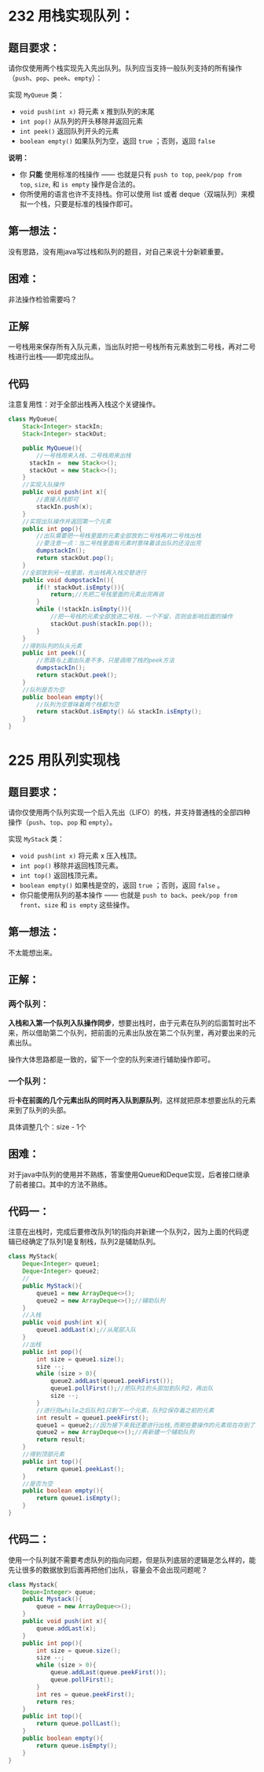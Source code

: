 # 232 用栈实现队列：

## 题目要求：

请你仅使用两个栈实现先入先出队列。队列应当支持一般队列支持的所有操作（`push`、`pop`、`peek`、`empty`）：

实现 `MyQueue` 类：

- `void push(int x)` 将元素 x 推到队列的末尾
- `int pop()` 从队列的开头移除并返回元素
- `int peek()` 返回队列开头的元素
- `boolean empty()` 如果队列为空，返回 `true` ；否则，返回 `false`

**说明：**

- 你 **只能** 使用标准的栈操作 —— 也就是只有 `push to top`, `peek/pop from top`, `size`, 和 `is empty` 操作是合法的。
- 你所使用的语言也许不支持栈。你可以使用 list 或者 deque（双端队列）来模拟一个栈，只要是标准的栈操作即可。

## 第一想法：

没有思路，没有用java写过栈和队列的题目，对自己来说十分新颖重要。

## 困难：

非法操作检验需要吗？

## 正解

一号栈用来保存所有入队元素，当出队时把一号栈所有元素放到二号栈，再对二号栈进行出栈——即完成出队。

## 代码

注意复用性：对于全部出栈再入栈这个关键操作。
```java
class MyQueue{
    Stack<Integer> stackIn;
    Stack<Integer> stackOut;

    public MyQueue(){
        //一号栈用来入栈，二号栈用来出栈
      stackIn =  new Stack<>();
      stackOut = new Stack<>();
    }
    //实现入队操作
    public void push(int x){
        //直接入栈即可
        stackIn.push(x);
    }
    //实现出队操作并返回第一个元素
    public int pop(){
        //出队需要把一号栈里面的元素全部放到二号栈再对二号栈出栈
        //要注意一点：当二号栈里面有元素时意味着该出队的还没出完
        dumpstackIn();
        return stackOut.pop();
    }
    //全部放到另一栈里面，先出栈再入栈交替进行
    public void dumpstackIn(){
        if(! stackOut.isEmpty()){
            return;//先把二号栈里面的元素出完再说
        }
        while (!stackIn.isEmpty()){
            //把一号栈的元素全部放进二号栈，一个不留，否则会影响后面的操作
            stackOut.push(stackIn.pop());
        }
    }
    //得到队列的队头元素
    public int peek(){
        //思路与上面出队差不多，只是调用了栈的peek方法
        dumpstackIn();
        return stackOut.peek();
    }
    //队列是否为空
    public boolean empty(){
        //队列为空意味着两个栈都为空
        return stackOut.isEmpty() && stackIn.isEmpty();
    }
}

```

# 225 用队列实现栈

## 题目要求：

请你仅使用两个队列实现一个后入先出（LIFO）的栈，并支持普通栈的全部四种操作（`push`、`top`、`pop` 和 `empty`）。

实现 `MyStack` 类：

- `void push(int x)` 将元素 x 压入栈顶。
- `int pop()` 移除并返回栈顶元素。
- `int top()` 返回栈顶元素。
- `boolean empty()` 如果栈是空的，返回 `true` ；否则，返回 `false` 。
- 你只能使用队列的基本操作 —— 也就是 `push to back`、`peek/pop from front`、`size` 和 `is empty` 这些操作。

## 第一想法：

不太能想出来。

## 正解：

### 两个队列：

**入栈和入第一个队列入队操作同步**，想要出栈时，由于元素在队列的后面暂时出不来，所以借助第二个队列，把前面的元素出队放在第二个队列里，再对要出来的元素出队。

操作大体思路都是一致的，留下一个空的队列来进行辅助操作即可。

### 一个队列：

将**卡在前面的几个元素出队的同时再入队到原队列**，这样就把原本想要出队的元素来到了队列的头部。

具体调整几个：size - 1个

## 困难：

对于java中队列的使用并不熟练，答案使用Queue和Deque实现，后者接口继承了前者接口。其中的方法不熟练。

## 代码一：
注意在出栈时，完成后要修改队列1的指向并新建一个队列2，因为上面的代码逻辑已经确定了队列1是复制栈，队列2是辅助队列。
```java
class MyStack{
    Deque<Integer> queue1;
    Deque<Integer> queue2;
    //
    public MyStack(){
        queue1 = new ArrayDeque<>();
        queue2 = new ArrayDeque<>();//辅助队列
    }
    //入栈
    public void push(int x){
        queue1.addLast(x);//从尾部入队
    }
    //出栈
    public int pop(){
        int size = queue1.size();
        size --;
        while (size > 0){
            queue2.addLast(queue1.peekFirst());
            queue1.pollFirst();//把队列1的头部加到队列2，再出队
            size --;
        }
        //进行完while之后队列1只剩下一个元素，队列2保存着之前的元素
        int result = queue1.peekFirst();
        queue1 = queue2;//因为接下来我还要进行出栈,而那些要操作的元素现在存到了队列2里面，我前面的代码还需要用queue1操作，所以改变其指向
        queue2 = new ArrayDeque<>();//再新建一个辅助队列
        return result;
    }
    //得到顶部元素
    public int top(){
        return queue1.peekLast();
    }
    //是否为空
    public boolean empty(){
        return queue1.isEmpty();
    }
}
```

## 代码二：
使用一个队列就不需要考虑队列的指向问题，但是队列底层的逻辑是怎么样的，能先让很多的数据放到后面再把他们出队，容量会不会出现问题呢？
```java
class Mystack{
    Deque<Integer> queue;
    public Mystack(){
        queue = new ArrayDeque<>();
    }
    public void push(int x){
        queue.addLast(x);
    }
    public int pop(){
        int size = queue.size();
        size --;
        while (size > 0){
            queue.addLast(queue.peekFirst());
            queue.pollFirst();
        }
        int res = queue.peekFirst();
        return res;
    }
    public int top(){
        return queue.pollLast();
    }
    public boolean empty(){
        return queue.isEmpty();
    }
}
```